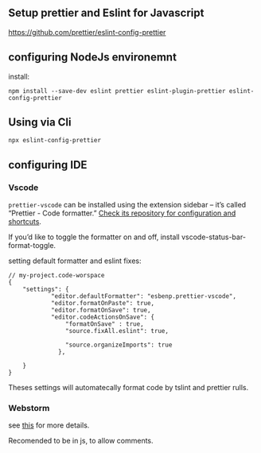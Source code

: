 ## Setup prettier and Eslint for Javascript

https://github.com/prettier/eslint-config-prettier

## configuring NodeJs environemnt

install:

```
npm install --save-dev eslint prettier eslint-plugin-prettier eslint-config-prettier
```

## Using via Cli

```
npx eslint-config-prettier
```

## configuring IDE

### Vscode

`prettier-vscode` can be installed using the extension sidebar – it’s called “Prettier - Code formatter.” [Check its repository for configuration and shortcuts](https://github.com/prettier/prettier-vscode).

If you’d like to toggle the formatter on and off, install vscode-status-bar-format-toggle.

setting default formatter and eslint fixes:

```
// my-project.code-worspace
{
	"settings": {
			"editor.defaultFormatter": "esbenp.prettier-vscode",
			"editor.formatOnPaste": true,
			"editor.formatOnSave": true,
			"editor.codeActionsOnSave": {
				"formatOnSave" : true,
				"source.fixAll.eslint": true,

				"source.organizeImports": true
			  },

	}
}
```

Theses settings will automatecally format code by tslint and prettier rulls.

### Webstorm

see [this](https://prettier.io/docs/en/webstorm.html) for more details.

Recomended to be in js, to allow comments.
